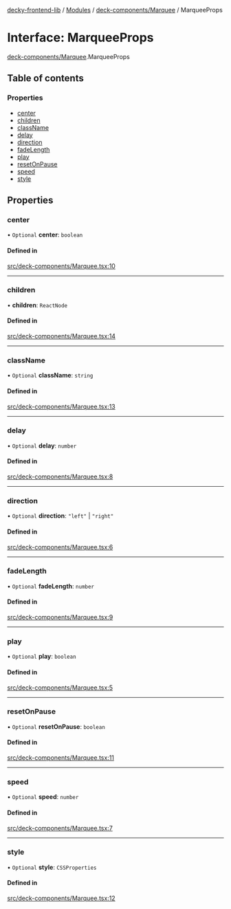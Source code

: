 [decky-frontend-lib](../README.md) / [Modules](../modules.md) / [deck-components/Marquee](../modules/deck_components_Marquee.md) / MarqueeProps

# Interface: MarqueeProps

[deck-components/Marquee](../modules/deck_components_Marquee.md).MarqueeProps

## Table of contents

### Properties

- [center](deck_components_Marquee.MarqueeProps.md#center)
- [children](deck_components_Marquee.MarqueeProps.md#children)
- [className](deck_components_Marquee.MarqueeProps.md#classname)
- [delay](deck_components_Marquee.MarqueeProps.md#delay)
- [direction](deck_components_Marquee.MarqueeProps.md#direction)
- [fadeLength](deck_components_Marquee.MarqueeProps.md#fadelength)
- [play](deck_components_Marquee.MarqueeProps.md#play)
- [resetOnPause](deck_components_Marquee.MarqueeProps.md#resetonpause)
- [speed](deck_components_Marquee.MarqueeProps.md#speed)
- [style](deck_components_Marquee.MarqueeProps.md#style)

## Properties

### center

• `Optional` **center**: `boolean`

#### Defined in

[src/deck-components/Marquee.tsx:10](https://github.com/SteamDeckHomebrew/decky-frontend-lib/blob/925ea8c/src/deck-components/Marquee.tsx#L10)

___

### children

• **children**: `ReactNode`

#### Defined in

[src/deck-components/Marquee.tsx:14](https://github.com/SteamDeckHomebrew/decky-frontend-lib/blob/925ea8c/src/deck-components/Marquee.tsx#L14)

___

### className

• `Optional` **className**: `string`

#### Defined in

[src/deck-components/Marquee.tsx:13](https://github.com/SteamDeckHomebrew/decky-frontend-lib/blob/925ea8c/src/deck-components/Marquee.tsx#L13)

___

### delay

• `Optional` **delay**: `number`

#### Defined in

[src/deck-components/Marquee.tsx:8](https://github.com/SteamDeckHomebrew/decky-frontend-lib/blob/925ea8c/src/deck-components/Marquee.tsx#L8)

___

### direction

• `Optional` **direction**: ``"left"`` \| ``"right"``

#### Defined in

[src/deck-components/Marquee.tsx:6](https://github.com/SteamDeckHomebrew/decky-frontend-lib/blob/925ea8c/src/deck-components/Marquee.tsx#L6)

___

### fadeLength

• `Optional` **fadeLength**: `number`

#### Defined in

[src/deck-components/Marquee.tsx:9](https://github.com/SteamDeckHomebrew/decky-frontend-lib/blob/925ea8c/src/deck-components/Marquee.tsx#L9)

___

### play

• `Optional` **play**: `boolean`

#### Defined in

[src/deck-components/Marquee.tsx:5](https://github.com/SteamDeckHomebrew/decky-frontend-lib/blob/925ea8c/src/deck-components/Marquee.tsx#L5)

___

### resetOnPause

• `Optional` **resetOnPause**: `boolean`

#### Defined in

[src/deck-components/Marquee.tsx:11](https://github.com/SteamDeckHomebrew/decky-frontend-lib/blob/925ea8c/src/deck-components/Marquee.tsx#L11)

___

### speed

• `Optional` **speed**: `number`

#### Defined in

[src/deck-components/Marquee.tsx:7](https://github.com/SteamDeckHomebrew/decky-frontend-lib/blob/925ea8c/src/deck-components/Marquee.tsx#L7)

___

### style

• `Optional` **style**: `CSSProperties`

#### Defined in

[src/deck-components/Marquee.tsx:12](https://github.com/SteamDeckHomebrew/decky-frontend-lib/blob/925ea8c/src/deck-components/Marquee.tsx#L12)
